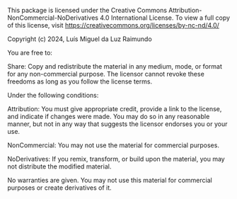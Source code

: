 This package is licensed under the Creative Commons Attribution-NonCommercial-NoDerivatives 4.0 International License. To view a full copy of this license, visit https://creativecommons.org/licenses/by-nc-nd/4.0/

Copyright (c) 2024, Luís Miguel da Luz Raimundo

You are free to:

Share: Copy and redistribute the material in any medium, mode, or format for any non-commercial purpose.
The licensor cannot revoke these freedoms as long as you follow the license terms.

Under the following conditions:

Attribution: You must give appropriate credit, provide a link to the license, and indicate if changes were made. You may do so in any reasonable manner, but not in any way that suggests the licensor endorses you or your use.

NonCommercial: You may not use the material for commercial purposes.

NoDerivatives: If you remix, transform, or build upon the material, you may not distribute the modified material.

No warranties are given. You may not use this material for commercial purposes or create derivatives of it.
